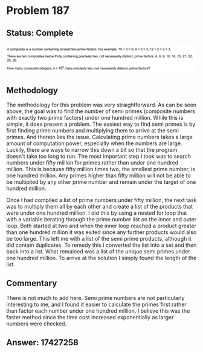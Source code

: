 # Problem 187

## Status: Complete

![problem-187](https://github.com/dvb2017/project-euler/blob/main/problem-187/problem-187.png)

## Methodology
The methodology for this problem was very straightforward.  As can be seen above, the goal was to find the number of semi primes (composite numbers with exactly two prime factors) under one hundred million.  While this is simple, it does present a problem.  The easiest way to find semi primes is by first finding prime numbers and multiplying them to arrive at the semi primes.  And therein lies the issue.  Calculating prime numbers takes a large amount of computation power, especially when the numbers are large.  Luckily, there are ways to narrow this down a bit so that the program doesn't take too long to run.  The most important step I took was to search numbers under fifty million for primes rather than under one hundred million.  This is because fifty million times two, the smallest prime number, is one hundred million.  Any primes higher than fifty million will not be able to be multiplied by any other prime number and remain under the target of one hundred million. 

Once I had compiled a list of prime numbers under fifty million, the next task was to multiply them all by each other and create a list of the products that were under one hundred million.  I did this by using a nested for loop that with a variable iterating through the prime number list on the inner and outer loop.  Both started at two and when the inner loop reached a product greater than one hundred million it was exited since any further products would also be too large.  This left me with a list of the semi prime products, although it did contain duplicates.  To remedy this I converted the list into a set and then back into a list.  What remained was a list of the unique semi primes under one hundred million.  To arrive at the solution I simply found the length of the list.  

## Commentary
There is not much to add here.  Semi prime numbers are not particularly interesting to me, and I found it easier to calculate the primes first rather than factor each number under one hundred million.  I believe this was the faster method since the time cost increased exponentially as larger numbers were checked.  

## Answer: 17427258
